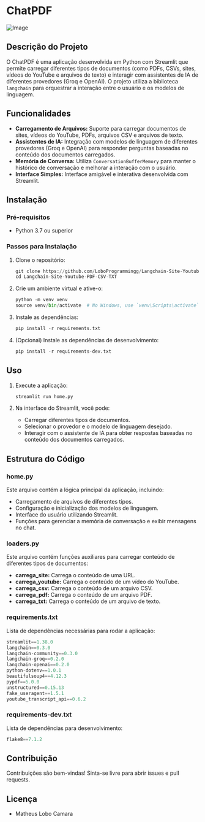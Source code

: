 # ChatPDF
![Image](https://github.com/user-attachments/assets/a04c586a-a058-4976-a174-31e9f5484ace)

## Descrição do Projeto

O ChatPDF é uma aplicação desenvolvida em Python com Streamlit que permite carregar diferentes tipos de documentos (como PDFs, CSVs, sites, vídeos do YouTube e arquivos de texto) e interagir com assistentes de IA de diferentes provedores (Groq e OpenAI). O projeto utiliza a biblioteca `langchain` para orquestrar a interação entre o usuário e os modelos de linguagem.

## Funcionalidades

- **Carregamento de Arquivos:** Suporte para carregar documentos de sites, vídeos do YouTube, PDFs, arquivos CSV e arquivos de texto.
- **Assistentes de IA:** Integração com modelos de linguagem de diferentes provedores (Groq e OpenAI) para responder perguntas baseadas no conteúdo dos documentos carregados.
- **Memória de Conversa:** Utiliza `ConversationBufferMemory` para manter o histórico de conversação e melhorar a interação com o usuário.
- **Interface Simples:** Interface amigável e interativa desenvolvida com Streamlit.

## Instalação

### Pré-requisitos

- Python 3.7 ou superior

### Passos para Instalação

1. Clone o repositório:
   ```python
   git clone https://github.com/LoboProgrammingg/Langchain-Site-Youtube-PDF-CSV-TXT.git
   cd Langchain-Site-Youtube-PDF-CSV-TXT
   ```

2. Crie um ambiente virtual e ative-o:
   ```python
   python -m venv venv
   source venv/bin/activate  # No Windows, use `venv\Scripts\activate`
   ```

3. Instale as dependências:
   ```python
   pip install -r requirements.txt
   ```

4. (Opcional) Instale as dependências de desenvolvimento:
   ```python
   pip install -r requirements-dev.txt
   ```

## Uso

1. Execute a aplicação:
   ```python
   streamlit run home.py
   ```

2. Na interface do Streamlit, você pode:
   - Carregar diferentes tipos de documentos.
   - Selecionar o provedor e o modelo de linguagem desejado.
   - Interagir com o assistente de IA para obter respostas baseadas no conteúdo dos documentos carregados.

## Estrutura do Código

### home.py

Este arquivo contém a lógica principal da aplicação, incluindo:

- Carregamento de arquivos de diferentes tipos.
- Configuração e inicialização dos modelos de linguagem.
- Interface do usuário utilizando Streamlit.
- Funções para gerenciar a memória de conversação e exibir mensagens no chat.

### loaders.py

Este arquivo contém funções auxiliares para carregar conteúdo de diferentes tipos de documentos:

- **carrega_site:** Carrega o conteúdo de uma URL.
- **carrega_youtube:** Carrega o conteúdo de um vídeo do YouTube.
- **carrega_csv:** Carrega o conteúdo de um arquivo CSV.
- **carrega_pdf:** Carrega o conteúdo de um arquivo PDF.
- **carrega_txt:** Carrega o conteúdo de um arquivo de texto.

### requirements.txt

Lista de dependências necessárias para rodar a aplicação:

```python
streamlit==1.38.0
langchain==0.3.0
langchain-community==0.3.0
langchain-groq==0.2.0
langchain-openai==0.2.0
python-dotenv==1.0.1
beautifulsoup4==4.12.3
pypdf==5.0.0
unstructured==0.15.13
fake_useragent==1.5.1
youtube_transcript_api==0.6.2
```

### requirements-dev.txt

Lista de dependências para desenvolvimento:

```python
flake8==7.1.2
```

## Contribuição

Contribuições são bem-vindas! Sinta-se livre para abrir issues e pull requests.

## Licença

- Matheus Lobo Camara